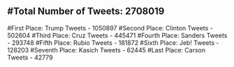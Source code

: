 #Total Number of Tweets: 2708019 
---
#First Place: Trump Tweets - 1050897
#Second Place: Clinton Tweets - 502604
#Third Place: Cruz Tweets - 445471
#Fourth Place: Sanders Tweets - 293748
#Fifth Place: Rubio Tweets - 181872
#Sixth Place: Jeb! Tweets - 128203
#Seventh Place: Kasich Tweets - 62445
#Last Place: Carson Tweets - 42779
